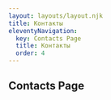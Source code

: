 ```yaml
---
layout: layouts/layout.njk
title: Контакты
eleventyNavigation:
  key: Contacts Page
  title: Контакты
  order: 4
---
```


## Contacts Page
